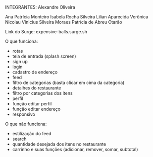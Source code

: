 INTEGRANTES:
Alexandre Oliveira

Ana Patrícia Monteiro
Isabela Rocha Silveira
Lilian Aparecida Verônica Nicolau
Vinicius Silveira Moraes
Patrícia de Abreu Otarão

Link do Surge:
expensive-balls.surge.sh

O que funciona:

- rotas
- tela de entrada (splash screen)
- sign up
- login
- cadastro de endereço
- feed
- filtro de categorias (basta clicar em cima da categoria)
- detalhes do restaurante
- filtro por categorias dos itens
- perfil
- função editar perfil
- função editar endereço
- responsivo

O que não funciona:

- estilização do feed
- search
- quantidade desejada dos itens no restaurante
- carrinho e suas funções (adicionar, remover, somar, subtotal)
